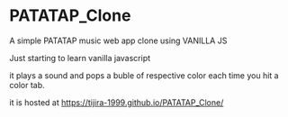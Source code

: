# PATATAP_Clone
A simple PATATAP music web app clone using VANILLA JS

Just starting to learn vanilla javascript

 it plays a sound and pops a buble of respective color each time you hit a color tab.
 
 it is hosted at https://tijira-1999.github.io/PATATAP_Clone/
